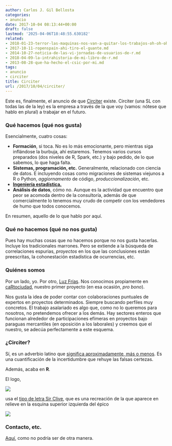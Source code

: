 ```yaml
---
author: Carlos J. Gil Bellosta
categories:
- anuncio
date: 2017-10-04 08:13:44+00:00
draft: false
lastmod: '2025-04-06T18:48:55.630182'
related:
- 2018-01-23-terror-las-maquinas-nos-van-a-quitar-los-trabajos-oh-oh-oh-uh-uh-uh.md
- 2017-10-11-ropenspain-ahi-tiro-el-guante.md
- 2014-10-27-noticia-de-las-vi-jornadas-de-usuarios-de-r.md
- 2018-04-09-la-intrahistoria-de-mi-libro-de-r.md
- 2013-08-28-que-ha-hecho-el-csic-por-mi.md
tags:
- anuncio
- circiter
title: Circiter
url: /2017/10/04/circiter/
---
```


Este es, finalmente, el anuncio de que [Circiter](http://www.circiter.es) existe. Circiter (una SL con todas las de la ley) es la empresa a través de la que voy (vamos: nótese que hablo en plural) a trabajar en el futuro.

### Qué hacemos (qué nos gusta)

Esencialmente, cuatro cosas:

* **Formación**, si toca. No es lo más emocionante, pero mientras siga inflándose la burbuja, ahí estaremos. Tenemos varios cursos preparados (dos niveles de R, Spark, etc.) y bajo pedido, de lo que sabemos, lo que haga falta.
* **Sistemas, programación, etc.** Generalmente, relacionado con ciencia de datos. E incluyendo cosas como migraciones de sistemas viejunos a R o Python, _aggiornamento_ de código, _produccionalización_, etc.
* [**Ingeniería estadística.**](https://www.datanalytics.com/2017/04/04/llego-llego-el-tiempo-de-la-ingenieria-estadistica/)
* **Análisis de datos**, cómo no. Aunque es la actividad que encuentro que peor se acomoda dentro de la consultoría, además de que comercialmente lo tenemos muy crudo de competir con los vendedores de humo que todos conocemos.

En resumen, aquello de lo que hablo por aquí.

### Qué no hacemos (qué no nos gusta)

Pues hay muchas cosas que no hacemos porque no nos gusta hacerlas. Incluye los tradicionales marrones. Pero se extiende a la búsqueda de correlaciones espurias, _proyectos_ en los que las conclusiones están preescritas, la cohonestación estadística de ocurrencias, etc.

### Quiénes somos

Por un lado, yo. Por otro, [Luz Frías](https://github.com/koldlight). Nos conocimos propiamente en [caRtociudad](https://github.com/cjgb/caRtociudad), nuestro primer proyecto (en esa ocasión, _pro bono_).

Nos gusta la idea de poder contar con colaboraciones puntuales de expertos en proyectos determinados. Siempre buscando perfiles muy concretos. El trabajo asalariado es algo que, como no lo queremos para nosotros, no pretendemos ofrecer a los demás. Hay sectores enteros que funcionan alrededor de participaciones efímeras en proyectos bajo paraguas mercantiles (en oposición a los laborales) y creemos que el nuestro, se adecúa perfectamente a este esquema.


### ¿Circiter?

Sí, es un adverbio latino que [significa aproximadamente, más o menos](https://en.wiktionary.org/wiki/circiter). Es una cuantificación de la incertidumbre que rehuye las falsas certezas.

Además, acaba en **R**.

El logo,

![](/wp-uploads/2017/10/circiter-fondoblanco.png#center)


usa el [tipo de letra Sir Clive](http://www.pentacom.jp/pentacom/bitfontmaker2/gallery/?id=2051), que es una recreación de la que aparece en relieve en la esquina superior izquierda del épico

![](/wp-uploads/2017/10/spectrum.jpg)

### Contacto, etc.

[Aquí](http://www.circiter.es), como no podría ser de otra manera.
